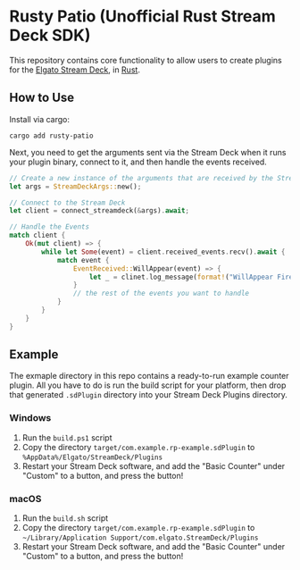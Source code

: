 # Rusty Patio (Unofficial Rust Stream Deck SDK)

This repository contains core functionality to allow users to create plugins for the [Elgato Stream Deck](https://www.elgato.com/en/welcome-to-stream-deck), in [Rust](https://www.rust-lang.org/).

## How to Use

Install via cargo:

`cargo add rusty-patio`

Next, you need to get the arguments sent via the Stream Deck when it runs your plugin binary, connect to it, and then handle the events received.

```rust
// Create a new instance of the arguments that are received by the Stream Deck
let args = StreamDeckArgs::new();

// Connect to the Stream Deck
let client = connect_streamdeck(&args).await;

// Handle the Events
match client {
	Ok(mut client) => {
		while let Some(event) = client.received_events.recv().await {
			match event {
				EventReceived::WillAppear(event) => {
					let _ = clinet.log_message(format!("WillAppear Fired: {:?}", event)).await;
				}
				// the rest of the events you want to handle
			}
		}
	}
}
```

## Example

The exmaple directory in this repo contains a ready-to-run example counter plugin. All you have to do is run the build script for your platform, then drop that generated `.sdPlugin` directory into your Stream Deck Plugins directory.

### Windows

1. Run the `build.ps1` script
2. Copy the directory `target/com.example.rp-example.sdPlugin` to `%AppData%/Elgato/StreamDeck/Plugins`
3. Restart your Stream Deck software, and add the "Basic Counter" under "Custom" to a button, and press the button!

### macOS
1. Run the `build.sh` script
2. Copy the directory `target/com.example.rp-example.sdPlugin` to `~/Library/Application Support/com.elgato.StreamDeck/Plugins`
3. Restart your Stream Deck software, and add the "Basic Counter" under "Custom" to a button, and press the button!
